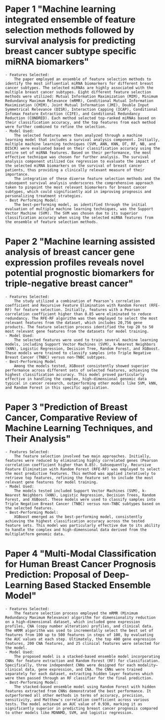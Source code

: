 # Paper 1  "Machine learning integrated ensemble of feature selection methods followed by survival analysis for predicting breast cancer subtype specific miRNA biomarkers" 
    - Features Selected:
        The paper employed an ensemble of feature selection methods to identify the most influential miRNA biomarkers for different breast cancer subtypes. The selected miRNAs are highly associated with the multiple breast cancer subtypes. Eight different feature selection methods were utilized: Mutual Information Maximization (MIM), Minimum Redundancy Maximum Relevance (mRMR), Conditional Mutual Information Maximization (CMIM), Joint Mutual Information (JMI), Double Input Symmetrical Relevance (DISR), Interaction Capping (ICAP), Conditional Infomax Feature Extraction (CIFE), and Conditional Redundancy Reduction (CONDRED). Each method selected top-ranked miRNAs based on their classification accuracy, and the top features from each method were further combined to refine the selection​​.
    - Model Used:
        The selected features were then analyzed through a machine learning model that includes a survival analysis component. Initially, multiple machine learning techniques (SVM, ANN, KNN, DT, RF, NB, and DISCR) were evaluated based on their classification accuracy using the entire set of miRNA features. Based on their performance, the most effective technique was chosen for further analysis. The survival analysis component utilized Cox regression to evaluate the impact of the selected miRNA biomarkers on the survival of breast cancer patients, thus providing a clinically relevant measure of their importance​​.
        The integration of these diverse feature selection methods and the subsequent survival analysis underscores the comprehensive approach taken to pinpoint the most relevant biomarkers for breast cancer subtypes, which could significantly aid in improving prognosis and personalizing treatment strategies.
    - Best Performing Model:
        The best-performing model, as identified through the initial evaluation of multiple machine learning techniques, was the Support Vector Machine (SVM). The SVM was chosen due to its superior classification accuracy when using the selected miRNA features from the ensemble of feature selection methods​​.

# Paper 2 "Machine learning assisted analysis of breast cancer gene expression profiles reveals novel potential prognostic biomarkers for triple-negative breast cancer"
    - Features Selected:
        The study utilized a combination of Pearson’s correlation coefficient and Recursive Feature Elimination with Random Forest (RFE-RF) for feature selection. Initially, features with a Pearson correlation coefficient higher than 0.85 were eliminated to reduce redundancy. The RFE-RF algorithm was then employed to select the most relevant features from the dataset, which includes 20,756 gene products. The feature selection process identified the top 20 to 50 most relevant gene features from the datasets for model training​​.
    - Model Used:
        The selected features were used to train several machine learning models, including Support Vector Machines (SVM), k-Nearest Neighbors (kNN), Logistic Regression, Decision Tree, Random Forest, and XGBoost. These models were trained to classify samples into Triple Negative Breast Cancer (TNBC) versus non-TNBC subtypes​​.
    - Best-Performing Model
        Among the models tested, XGBoost consistently showed superior performance across different sets of selected features, achieving the highest classification accuracy. This model proved particularly effective in handling the complex, high-dimensional genomic data typical in cancer research, outperforming other models like SVM, kNN, and Random Forest in this specific application​​.

# Paper 3 "Prediction of Breast Cancer, Comparative Review of Machine Learning Techniques, and Their Analysis"
    - Features Selected:
        The feature selection involved two main approaches. Initially, features were reduced by eliminating highly correlated genes (Pearson correlation coefficient higher than 0.85). Subsequently, Recursive Feature Elimination with Random Forest (RFE-RF) was employed to select the most predictive features. This method was applied iteratively to retrieve top features, refining the feature set to include the most relevant gene features for model training​​.
    - Model Used:
        The models tested included Support Vector Machines (SVM), k-Nearest Neighbors (kNN), Logistic Regression, Decision Trees, Random Forest, and XGBoost. These models were used to classify samples into Triple Negative Breast Cancer (TNBC) versus non-TNBC subtypes based on the selected features​​.
    - Best-Performing Model:
        XGBoost emerged as the best-performing model, consistently achieving the highest classification accuracy across the tested feature sets. This model was particularly effective due to its ability to handle the complex and high-dimensional data derived from the multiplatform genomic data​​.
    
# Paper 4 "Multi-Modal Classification for Human Breast Cancer Prognosis Prediction: Proposal of Deep-Learning Based Stacked Ensemble Model"
    - Features Selected:
        The feature selection process employed the mRMR (Minimum Redundancy Maximum Relevance) algorithm for dimensionality reduction on a high-dimensional dataset, which included gene expression profiles, CNA (copy number alteration) profiles, and clinical data. The mRMR algorithm was used to incrementally select the best set of features from 100 up to 500 features in steps of 100, by evaluating the AUC values at each step. Ultimately, the top 400 gene expression features, 200 CNA features, and 25 clinical features were selected for the model​​.
    - Model Used:
        The proposed model is a stacked-based ensemble model incorporating CNNs for feature extraction and Random Forest (RF) for classification. Specifically, three independent CNNs were designed for each modality—clinical data, gene expression, and CNA. The CNNs were trained separately for each dataset, extracting hidden layer features which were then passed through an RF classifier for the final prediction​​.
    - Best-Performing Model:
        The stacked-based ensemble model using Random Forest with hidden features extracted from CNNs demonstrated the best performance. It outperformed all other methods in terms of accuracy, precision, sensitivity, and Matthew's correlation coefficient across various tests. The model achieved an AUC value of 0.930, marking it as significantly superior in predicting breast cancer prognosis compared to other models like MDNNMD, SVM, and logistic regression​​.